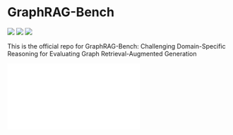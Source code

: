 # GraphRAG-Bench
<div align="left">
   <p>
   <a href='https://deep-polyu.github.io/RAG/'><img src='https://img.shields.io/badge/Project-Page-Green'></a>
   <a href='https://arxiv.org/abs/2506.02404'><img src='https://img.shields.io/badge/arXiv-2506.02404-b31b1b'></a>
   <a href=''><img src='https://img.shields.io/badge/%F0%9F%A4%97%20Hugging%20Face-GraphRAG-Bench-blue'></a>
  </p>
</div>
      
This is the official repo for GraphRAG-Bench: Challenging Domain-Specific Reasoning for Evaluating Graph Retrieval-Augmented Generation

![](doc/figure1.pdf)